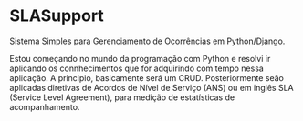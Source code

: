 # SLASupport
Sistema Simples para Gerenciamento de Ocorrências em Python/Django.

Estou começando no mundo da programação com Python e resolvi ir aplicando os connhecimentos que for adquirindo com tempo nessa aplicação. A principio, basicamente será um CRUD. Posteriormente seão aplicadas diretivas de Acordos de Nível de Serviço (ANS) ou em inglês SLA (Service Level Agreement), para medição de estatísticas de acompanhamento.

